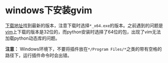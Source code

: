 # windows下安装gvim

[下载地址](https://github.com/vim/vim-win32-installer/releases)找到最新的版本，注意下载时选择`*_x64.exe`的版本。之前遇到的问题是[vim](https://www.vim.org/download.php#pc)上下载的版本是32位的，而python安装时选择了64位的包，出现了vim无法加载python动态库的问题。

**注意：** Windows环境下，不要将插件放在`*/Program Files/*`之类的带有空格的路径下，运行插件命令时会出错。
